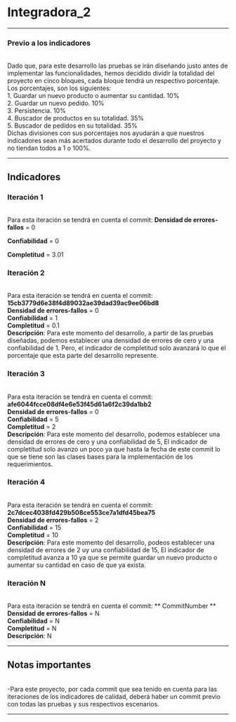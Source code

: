 # Integradora_2

___
### Previo a los indicadores
<br> Dado que, para este desarrollo las pruebas se irán diseñando justo antes de implementar las funcionalidades, hemos decidido dividir la totalidad del proyecto en cinco bloques, cada bloque tendrá un respectivo porcentaje. Los porcentajes, son los siguientes: 
<br> 1.	 Guardar un nuevo producto o aumentar su cantidad. 10%
<br> 2.	Guardar un nuevo pedido. 10%
<br> 3.	Persistencia. 10%
<br> 4.	Buscador de productos en su totalidad. 35%
<br> 5.	Buscador de pedidos en su totalidad. 35%
<br> Dichas divisiones con sus porcentajes nos ayudarán a que nuestros indicadores sean más acertados durante todo el desarrollo del proyecto y no tiendan todos a 1 o 100%.


___
## Indicadores

### Iteración 1 
<br> Para esta iteración se tendrá en cuenta el commit:
**Densidad de errores-fallos** = 0

**Confiabilidad** = 0

**Completitud** = 3.01

### Iteración 2

<br> Para esta iteración se tendrá en cuenta el commit: **15cb3779d6e38f4d89032ae39dad39ac9ee06bd8**
<br> **Densidad de errores-fallos** = 0
<br> **Confiabilidad** = 1
<br> **Completitud** = 0.1
<br> **Descripción**: Para este momento del desarrollo, a partir de las pruebas diseñadas, podemos establecer una densidad de errores de cero y una confiabilidad de 1. Pero, el indicador de completitud solo avanzará lo que el porcentaje que esta parte del desarrollo represente. 

### Iteración 3
<br> Para esta iteración se tendrá en cuenta el commit: **afe6044fcce08df4e6e53f45d61a6f2c39da1bb2**
<br> **Densidad de errores-fallos** = 0
<br> **Confiabilidad** = 5
<br> **Completitud** = 2
<br> **Descripción**: Para este momento del desarrollo, podemos establecer una densidad de errores de cero y una confiabilidad de 5, El indicador de completitud solo avanzo un poco ya que hasta la fecha de este commit lo que se tiene son las clases bases para la implementación de los requerimientos. 

### Iteración 4
<br> Para esta iteración se tendrá en cuenta el commit: **2c7dcec4038fd429b508ce553ce7a1dfd45bea75**
<br> **Densidad de errores-fallos** = 2
<br> **Confiabilidad** = 15
<br> **Completitud** = 10
<br> **Descripción**: Para este momento del desarrollo, podeos establecer una densidad de errores de 2 uy una confiabilidad de 15, El indicador de completitud avanza a 10 ya que se permite guardar un nuevo producto o aumentar su cantidad en caso de que ya exista.

### Iteración N
<br> Para esta iteración se tendrá en cuenta el commit: ** CommitNumber **
<br> **Densidad de errores-fallos** = N
<br> **Confiabilidad** = N
<br> **Completitud** = N
<br> **Descripción**: N
___
## Notas importantes

<br>-Para este proyecto, por cada commit que sea tenido en cuenta para las iteraciones de los indicadores de calidad, deberá haber un commit previo con todas las pruebas y sus respectivos escenarios. 

___
